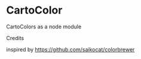 # CartoColor
CartoColors as a node module 




Credits 

inspired by https://github.com/saikocat/colorbrewer
